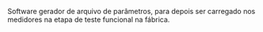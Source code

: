 Software gerador de arquivo de parâmetros, para depois ser carregado nos medidores na etapa de teste funcional na fábrica.
